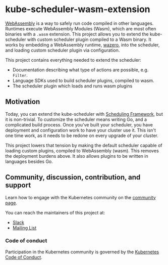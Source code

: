 # kube-scheduler-wasm-extension

[WebAssembly](https://webassembly.org/) is a way to safely run code compiled in other
languages. Runtimes execute WebAssembly Modules (Wasm), which are most often
binaries with a `.wasm` extension.
This project allows you to extend the kube-scheduler with custom scheduler plugin compiled to a Wasm
binary. It works by embedding a WebAssembly runtime, [wazero](https://wazero.io), into the
scheduler, and loading custom scheduler plugin via configuration.

This project contains everything needed to extend the scheduler:
- Documentation describing what type of actions are possible, e.g. `Filter`.
- Language SDKs used to build scheduler plugins, compiled to wasm.
- The scheduler plugin which loads and runs wasm plugins

## Motivation

Today, you can extend the kube-scheduler with [Scheduling Framework](https://kubernetes.io/docs/concepts/scheduling-eviction/scheduling-framework/), 
but it is non-trivial. 
To customize the scheduler means writing Go, and a complicated build process. 
Once you've built your scheduler, you have deployment and configuration work to have your cluster use it. 
This isn't one time work, as it needs to be redone on every upgrade of your cluster.

This project lowers that tension by making the default scheduler capable of loading custom plugins, compiled to WebAssembly (wasm). 
This removes the deployment burdens above. It also allows plugins to be written in languages besides Go.

## Community, discussion, contribution, and support

Learn how to engage with the Kubernetes community on the [community page](http://kubernetes.io/community/).

You can reach the maintainers of this project at:

- [Slack](https://kubernetes.slack.com/messages/sig-scheduling)
- [Mailing List](https://groups.google.com/forum/#!forum/kubernetes-sig-scheduling)

### Code of conduct

Participation in the Kubernetes community is governed by the [Kubernetes Code of Conduct](code-of-conduct.md).

